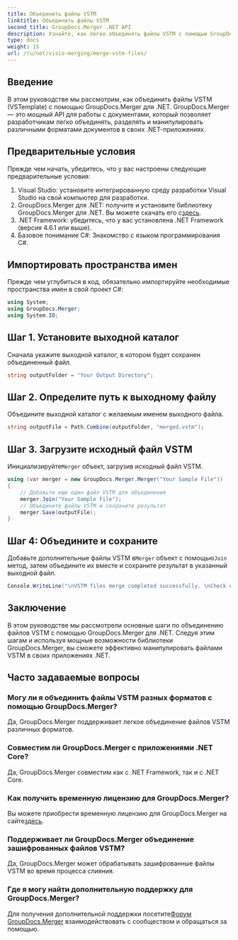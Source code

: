 ```yaml
---
title: Объединить файлы VSTM
linktitle: Объединить файлы VSTM
second_title: GroupDocs.Merger .NET API
description: Узнайте, как легко объединять файлы VSTM с помощью GroupDocs.Merger для .NET. Следуйте нашему пошаговому руководству и узнайте свои возможности манипулирования документами.
type: docs
weight: 15
url: /ru/net/visio-merging/merge-vstm-files/
---
```

## Введение
В этом руководстве мы рассмотрим, как объединить файлы VSTM (VSTemplate) с помощью GroupDocs.Merger для .NET. GroupDocs.Merger — это мощный API для работы с документами, который позволяет разработчикам легко объединять, разделять и манипулировать различными форматами документов в своих .NET-приложениях.
## Предварительные условия
Прежде чем начать, убедитесь, что у вас настроены следующие предварительные условия:
1. Visual Studio: установите интегрированную среду разработки Visual Studio на свой компьютер для разработки.
2.  GroupDocs.Merger для .NET: получите и установите библиотеку GroupDocs.Merger для .NET. Вы можете скачать его с[здесь](https://releases.groupdocs.com/merger/net/).
3. .NET Framework: убедитесь, что у вас установлена .NET Framework (версия 4.6.1 или выше).
4. Базовое понимание C#: Знакомство с языком программирования C#.

## Импортировать пространства имен
Прежде чем углубиться в код, обязательно импортируйте необходимые пространства имен в свой проект C#:
```csharp
using System; 
using GroupDocs.Merger;
using System.IO;
```
## Шаг 1. Установите выходной каталог
Сначала укажите выходной каталог, в котором будет сохранен объединенный файл.
```csharp
string outputFolder = "Your Output Directory";
```
## Шаг 2. Определите путь к выходному файлу
Объедините выходной каталог с желаемым именем выходного файла.
```csharp
string outputFile = Path.Combine(outputFolder, "merged.vstm");
```
## Шаг 3. Загрузите исходный файл VSTM
 Инициализируйте`Merger` объект, загрузив исходный файл VSTM.
```csharp
using (var merger = new GroupDocs.Merger.Merger("Your Sample File"))
{
    // Добавьте еще один файл VSTM для объединения
    merger.Join("Your Sample File");
    // Объедините файлы VSTM и сохраните результат
    merger.Save(outputFile);
}
```
## Шаг 4: Объедините и сохраните
Добавьте дополнительные файлы VSTM в`Merger` объект с помощью`Join` метод, затем объедините их вместе и сохраните результат в указанный выходной файл.
```csharp
Console.WriteLine("\nVSTM files merge completed successfully. \nCheck output in {0}", outputFolder);
```

## Заключение
В этом руководстве мы рассмотрели основные шаги по объединению файлов VSTM с помощью GroupDocs.Merger для .NET. Следуя этим шагам и используя мощные возможности библиотеки GroupDocs.Merger, вы сможете эффективно манипулировать файлами VSTM в своих приложениях .NET.

## Часто задаваемые вопросы
### Могу ли я объединить файлы VSTM разных форматов с помощью GroupDocs.Merger?
Да, GroupDocs.Merger поддерживает легкое объединение файлов VSTM различных форматов.
### Совместим ли GroupDocs.Merger с приложениями .NET Core?
Да, GroupDocs.Merger совместим как с .NET Framework, так и с .NET Core.
### Как получить временную лицензию для GroupDocs.Merger?
 Вы можете приобрести временную лицензию для GroupDocs.Merger на сайте[здесь](https://purchase.groupdocs.com/temporary-license/).
### Поддерживает ли GroupDocs.Merger объединение зашифрованных файлов VSTM?
Да, GroupDocs.Merger может обрабатывать зашифрованные файлы VSTM во время процесса слияния.
### Где я могу найти дополнительную поддержку для GroupDocs.Merger?
 Для получения дополнительной поддержки посетите[Форум GroupDocs.Merger](https://forum.groupdocs.com/c/merger/32) взаимодействовать с сообществом и обращаться за помощью.